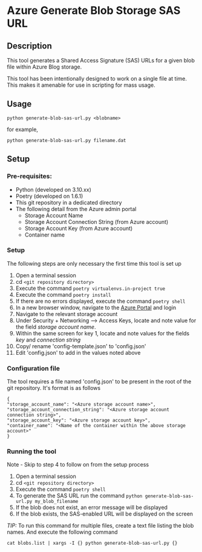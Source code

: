 # Azure Generate Blob Storage SAS URL

## Description

This tool generates a Shared Access Signature (SAS) URLs for a given blob file within Azure Blog storage.

This tool has been intentionally designed to work on a single file at time. This makes it amenable for use in scripting for mass usage.

## Usage

```
python generate-blob-sas-url.py <blobname>
```

for example,
```
python generate-blob-sas-url.py filename.dat
```

## Setup

### Pre-requisites:

- Python (developed on 3.10.xx)
- Poetry (developed on 1.6.1)
- This git repository in a dedicated directory 
- The following detail from the Azure admin portal
    - Storage Account Name
    - Storage Account Connection String (from Azure account)
    - Storage Account Key (from Azure account)
    - Container name

### Setup 
The following steps are only necessary the first time this tool is set up

1. Open a terminal session
2. cd `<git repository directory>`
3. Execute the command `poetry virtualenvs.in-project true`
4. Execute the command `poetry install`
5. If there are no errors displayed, execute the command `poetry shell`
6. In a new browser window, navigate to the [Azure Portal](https://portal.azure.com/) and login
7. Navigate to the relevant storage account 
8. Under Security + Networking --> Access Keys, locate and note value for the field _storage account name_.
9. Within the same screen for key 1, locate and note values for the fields _key_ and _connection string_
10. Copy/ rename 'config-template.json' to 'config.json'
11. Edit 'config.json' to add in the values noted above

### Configuration file
The tool requires a file named 'config.json' to be present in the root of the git repository. It's format is as follows

```
{
"storage_account_name": "<Azure storage account name>",
"storage_account_connection_string": "<Azure storage account connection string>",
"storage_account_key": "<Azure storage account key>",
"container_name": "<Name of the container within the above storage account>" 
}
```

### Running the tool

Note - Skip to step 4 to follow on from the setup process

1. Open a terminal session
2. cd `<git repository directory>`
3. Execute the command `poetry shell`
4. To generate the SAS URL run the command `python generate-blob-sas-url.py my_blob_filename`
5. If the blob does not exist, an error message will be displayed
6. If the blob exists, the SAS-enabled URL will be displayed on the screen

*TIP:* To run this command for multiple files, create a text file listing the blob names. And execute the following command

```
cat blobs.list | xargs -I {} python generate-blob-sas-url.py {}
```
